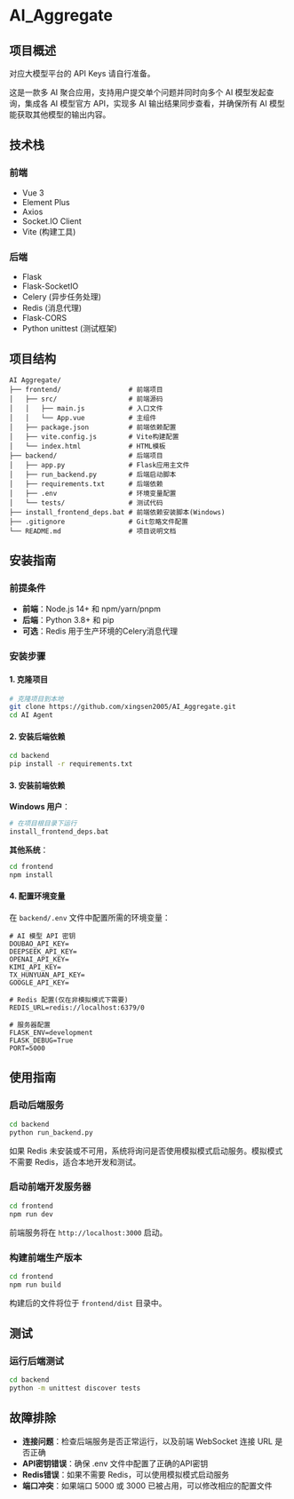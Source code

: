# AI_Aggregate

## 项目概述

对应大模型平台的 API Keys 请自行准备。

这是一款多 AI 聚合应用，支持用户提交单个问题并同时向多个 AI 模型发起查询，集成各 AI 模型官方 API，实现多 AI 输出结果同步查看，并确保所有 AI 模型能获取其他模型的输出内容。

## 技术栈

### 前端
- Vue 3
- Element Plus
- Axios
- Socket.IO Client
- Vite (构建工具)

### 后端
- Flask
- Flask-SocketIO
- Celery (异步任务处理)
- Redis (消息代理)
- Flask-CORS
- Python unittest (测试框架)

## 项目结构

```
AI Aggregate/
├── frontend/                 # 前端项目
│   ├── src/                  # 前端源码
│   │   ├── main.js           # 入口文件
│   │   └── App.vue           # 主组件
│   ├── package.json          # 前端依赖配置
│   ├── vite.config.js        # Vite构建配置
│   └── index.html            # HTML模板
├── backend/                  # 后端项目
│   ├── app.py                # Flask应用主文件
│   ├── run_backend.py        # 后端启动脚本
│   ├── requirements.txt      # 后端依赖
│   ├── .env                  # 环境变量配置
│   └── tests/                # 测试代码
├── install_frontend_deps.bat # 前端依赖安装脚本(Windows)
├── .gitignore                # Git忽略文件配置
└── README.md                 # 项目说明文档
```

## 安装指南

### 前提条件

- **前端**：Node.js 14+ 和 npm/yarn/pnpm
- **后端**：Python 3.8+ 和 pip
- **可选**：Redis 用于生产环境的Celery消息代理

### 安装步骤

#### 1. 克隆项目

```bash
# 克隆项目到本地
git clone https://github.com/xingsen2005/AI_Aggregate.git
cd AI Agent
```

#### 2. 安装后端依赖

```bash
cd backend
pip install -r requirements.txt
```

#### 3. 安装前端依赖

**Windows 用户**：

```bash
# 在项目根目录下运行
install_frontend_deps.bat
```

**其他系统**：

```bash
cd frontend
npm install
```

#### 4. 配置环境变量

在 `backend/.env` 文件中配置所需的环境变量：

```
# AI 模型 API 密钥
DOUBAO_API_KEY=
DEEPSEEK_API_KEY=
OPENAI_API_KEY=
KIMI_API_KEY=
TX_HUNYUAN_API_KEY=
GOOGLE_API_KEY=

# Redis 配置(仅在非模拟模式下需要)
REDIS_URL=redis://localhost:6379/0

# 服务器配置
FLASK_ENV=development
FLASK_DEBUG=True
PORT=5000
```

## 使用指南

### 启动后端服务

```bash
cd backend
python run_backend.py
```

如果 Redis 未安装或不可用，系统将询问是否使用模拟模式启动服务。模拟模式不需要 Redis，适合本地开发和测试。

### 启动前端开发服务器

```bash
cd frontend
npm run dev
```

前端服务将在 `http://localhost:3000` 启动。

### 构建前端生产版本

```bash
cd frontend
npm run build
```

构建后的文件将位于 `frontend/dist` 目录中。

## 测试

### 运行后端测试

```bash
cd backend
python -m unittest discover tests
```

## 故障排除

- **连接问题**：检查后端服务是否正常运行，以及前端 WebSocket 连接 URL 是否正确
- **API密钥错误**：确保 .env 文件中配置了正确的API密钥
- **Redis错误**：如果不需要 Redis，可以使用模拟模式启动服务
- **端口冲突**：如果端口 5000 或 3000 已被占用，可以修改相应的配置文件
